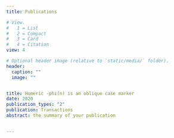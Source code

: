```yaml
---
title: Publications

# View.
#   1 = List
#   2 = Compact
#   3 = Card
#   4 = Citation
view: 4

# Optional header image (relative to `static/media/` folder).
header:
  caption: ""
  image: ""


title: Homeric -phi(n) is an oblique case marker
date: 2020
publication_types: "2"
publication: Transactions
abstract: the summary of your publication


---
```



